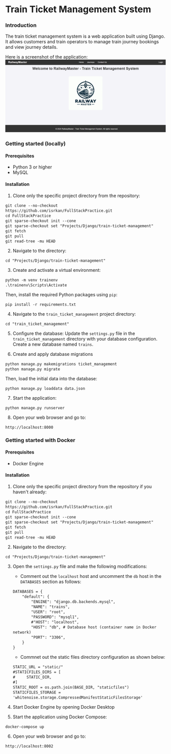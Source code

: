# Train Ticket Management System

### Introduction
The train ticket management system is a web application built using Django. It allows customers and train operators to manage train journey bookings and view journey details.

Here is a screenshot of the application:
![Home Page](screenshots/home_page.png)

### Getting started (locally)
#### Prerequisites
* Python 3 or higher
* MySQL

#### Installation
1. Clone only the specific project directory from the repository:

```
git clone --no-checkout https://github.com/isrkan/FullStackPractice.git
cd FullStackPractice
git sparse-checkout init --cone
git sparse-checkout set "Projects/Django/train-ticket-management"
git fetch
git pull
git read-tree -mu HEAD
 ```

2. Navigate to the directory:

```
cd "Projects/Django/train-ticket-management"
```

3. Create and activate a virtual environment:

```
python -m venv trainenv
.\trainenv\Scripts\Activate
```

Then, install the required Python packages using `pip`:

```
pip install -r requirements.txt
```

4. Navigate to the `train_ticket_management` project directory:

```
cd "train_ticket_management"
```

5. Configure the database: Update the `settings.py` file in the `train_ticket_management` directory with your database configuration. Create a new database named `trains`.

6. Create and apply database migrations

```
python manage.py makemigrations ticket_management
python manage.py migrate
```

Then, load the initial data into the database:

```
python manage.py loaddata data.json
```

7. Start the application:

```
python manage.py runserver
```

8. Open your web browser and go to:

```
http://localhost:8000
```

### Getting started with Docker
#### Prerequisites
* Docker Engine

#### Installation
1. Clone only the specific project directory from the repository if you haven't already:

```
git clone --no-checkout https://github.com/isrkan/FullStackPractice.git
cd FullStackPractice
git sparse-checkout init --cone
git sparse-checkout set "Projects/Django/train-ticket-management"
git fetch
git pull
git read-tree -mu HEAD
```

2. Navigate to the directory:

```
cd "Projects/Django/train-ticket-management"
```

3. Open the `settings.py` file and make the following modifications:

    * Comment out the `localhost` host and uncomment the `db` host in the `DATABASES` section as follows:
    ```
    DATABASES = {
        "default": {
            "ENGINE": "django.db.backends.mysql",
            "NAME": "trains",
            "USER": "root",
            "PASSWORD": "mysql1",
            #"HOST": "localhost",
            "HOST": "db", # Database host (container name in Docker network)
            "PORT": "3306",
        }
    }
    ```

    * Commnet out the static files directory configuration as shown below:
    ```
    STATIC_URL = "static/"
    #STATICFILES_DIRS = [
    #     STATIC_DIR,
    #]
    STATIC_ROOT = os.path.join(BASE_DIR, "staticfiles")
    STATICFILES_STORAGE = 'whitenoise.storage.CompressedManifestStaticFilesStorage'
    ```

4. Start Docker Engine by opening Docker Desktop

5. Start the application using Docker Compose:

```
docker-compose up
```

6. Open your web browser and go to:

```
http://localhost:8002
```
